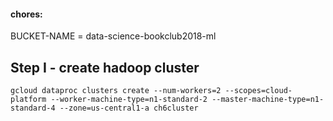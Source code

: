 #### chores: 
BUCKET-NAME = data-science-bookclub2018-ml


## Step I -  create hadoop cluster

```
gcloud dataproc clusters create --num-workers=2 --scopes=cloud-platform --worker-machine-type=n1-standard-2 --master-machine-type=n1-standard-4 --zone=us-central1-a ch6cluster
```

